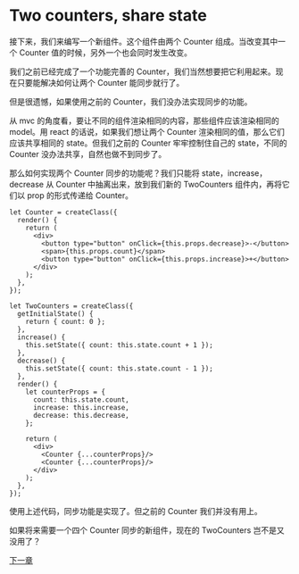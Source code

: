 # Two counters, share state

接下来，我们来编写一个新组件。这个组件由两个 Counter 组成。当改变其中一个 Counter 值的时候，另外一个也会同时发生改变。

我们之前已经完成了一个功能完善的 Counter，我们当然想要把它利用起来。现在只要能解决如何让两个 Counter 能同步就行了。

但是很遗憾，如果使用之前的 Counter，我们没办法实现同步的功能。

从 mvc 的角度看，要让不同的组件渲染相同的内容，那些组件应该渲染相同的 model。用 react 的话说，如果我们想让两个 Counter 渲染相同的值，那么它们应该共享相同的 state。但我们之前的 Counter 牢牢控制住自己的 state，不同的 Counter 没办法共享，自然也做不到同步了。

那么如何实现两个 Counter 同步的功能呢？我们只能将 state，increase，decrease 从 Counter 中抽离出来，放到我们新的 TwoCounters 组件内，再将它们以 prop 的形式传递给 Counter。

```
let Counter = createClass({
  render() {
    return (
      <div>
        <button type="button" onClick={this.props.decrease}>-</button>
        <span>{this.props.count}</span>
        <button type="button" onClick={this.props.increase}>+</button>
      </div>
    );
  },
});

let TwoCounters = createClass({
  getInitialState() {
    return { count: 0 };
  },
  increase() {
    this.setState({ count: this.state.count + 1 });
  },
  decrease() {
    this.setState({ count: this.state.count - 1 });
  },
  render() {
    let counterProps = {
      count: this.state.count,
      increase: this.increase,
      decrease: this.decrease,
    };

    return (
      <div>
        <Counter {...counterProps}/>
        <Counter {...counterProps}/>
      </div>
    );
  },
});
```

使用上述代码，同步功能是实现了。但之前的 Counter 我们并没有用上。

如果将来需要一个四个 Counter 同步的新组件，现在的 TwoCounters 岂不是又没用了？

[下一章](https://github.com/blackChef/rce/blob/chinese-doc/tutorial/twoCounters-1.md)
